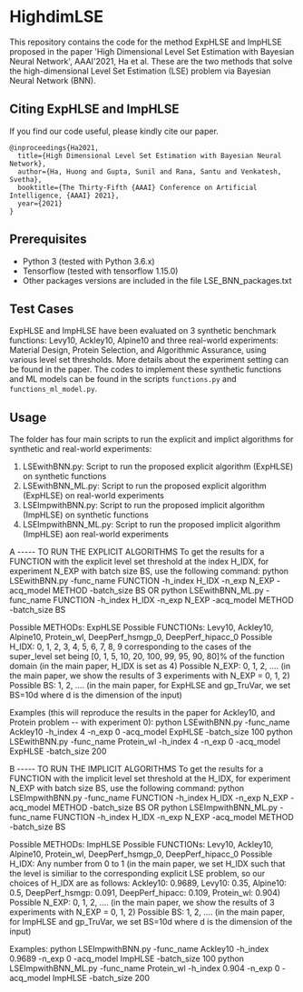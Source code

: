 # HighdimLSE

This repository contains the code for the method ExpHLSE and ImpHLSE proposed in the paper 'High Dimensional Level Set Estimation with Bayesian Neural Network', AAAI'2021, Ha et al. These are the two methods that solve the high-dimensional Level Set Estimation (LSE) problem via Bayesian Neural Network (BNN).

## Citing ExpHLSE and ImpHLSE
If you find our code useful, please kindly cite our paper. 

```
@inproceedings{Ha2021,
  title={High Dimensional Level Set Estimation with Bayesian Neural Network},
  author={Ha, Huong and Gupta, Sunil and Rana, Santu and Venkatesh, Svetha},
  booktitle={The Thirty-Fifth {AAAI} Conference on Artificial Intelligence, {AAAI} 2021},
  year={2021}
}
```

## Prerequisites

- Python 3 (tested with Python 3.6.x)
- Tensorflow (tested with tensorflow 1.15.0)
- Other packages versions are included in the file LSE_BNN_packages.txt

## Test Cases

ExpHLSE and ImpHLSE have been evaluated on 3 synthetic benchmark functions: Levy10, Ackley10, Alpine10 and three real-world experiments: Material Design, Protein Selection, and Algorithmic Assurance, using various level set thresholds. More details about the experiment setting can be found in the paper. The codes to implement these synthetic functions and ML models can be found in the scripts ```functions.py``` and ```functions_ml_model.py```.

## Usage
The folder has four main scripts to run the explicit and implict algorithms for synthetic and real-world experiments:
1) LSEwithBNN.py: Script to run the proposed explicit algorithm (ExpHLSE) on synthetic functions
2) LSEwithBNN_ML.py: Script to run the proposed explicit algorithm (ExpHLSE) on real-world experiments
3) LSEImpwithBNN.py: Script to run the proposed implicit algorithm (ImpHLSE) on synthetic functions
4) LSEImpwithBNN_ML.py: Script to run the proposed implicit algorithm (ImpHLSE) aon real-world experiments

A ----- TO RUN THE EXPLICIT ALGORITHMS
To get the results for a FUNCTION with the explicit level set threshold at the index H_IDX, for experiment N_EXP with batch size BS, use the following command:
python LSEwithBNN.py -func_name FUNCTION -h_index H_IDX -n_exp N_EXP -acq_model METHOD -batch_size BS
OR python LSEwithBNN_ML.py -func_name FUNCTION -h_index H_IDX -n_exp N_EXP -acq_model METHOD -batch_size BS

Possible METHODs: ExpHLSE
Possible FUNCTIONs: Levy10, Ackley10, Alpine10, Protein_wl, DeepPerf_hsmgp_0, DeepPerf_hipacc_0
Possible H_IDX: 0, 1, 2, 3, 4, 5, 6, 7, 8, 9 corresponding to the cases of the super_level set being [0, 1, 5, 10, 20, 100, 99, 95, 90, 80]% of the function domain (in the main paper, H_IDX is set as 4)
Possible N_EXP: 0, 1, 2, .... (in the main paper, we show the results of 3 experiments with N_EXP = 0, 1, 2)
Possible BS: 1, 2, .... (in the main paper, for ExpHLSE and gp_TruVar, we set BS=10d where d is the dimension of the input)

Examples (this will reproduce the results in the paper for Ackley10, and Protein problem -- with experiment 0):
python LSEwithBNN.py -func_name Ackley10 -h_index 4 -n_exp 0 -acq_model ExpHLSE -batch_size 100
python LSEwithBNN.py -func_name Protein_wl -h_index 4 -n_exp 0 -acq_model ExpHLSE -batch_size 200

B ----- TO RUN THE IMPLICIT ALGORITHMS
To get the results for a FUNCTION with the implicit level set threshold at the H_IDX, for experiment N_EXP with batch size BS, use the following command:
python LSEImpwithBNN.py -func_name FUNCTION -h_index H_IDX -n_exp N_EXP -acq_model METHOD -batch_size BS
OR python LSEImpwithBNN_ML.py -func_name FUNCTION -h_index H_IDX -n_exp N_EXP -acq_model METHOD -batch_size BS

Possible METHODs: ImpHLSE
Possible FUNCTIONs: Levy10, Ackley10, Alpine10, Protein_wl, DeepPerf_hsmgp_0, DeepPerf_hipacc_0
Possible H_IDX: Any number from 0 to 1 (in the main paper, we set H_IDX such that the level is similiar to the corresponding explicit LSE problem, so our choices of H_IDX are as follows: Ackley10: 0.9689, Levy10: 0.35, Alpine10: 0.5, DeepPerf_hsmgp: 0.091, DeepPerf_hipacc: 0.109, Protein_wl: 0.904)
Possible N_EXP: 0, 1, 2, .... (in the main paper, we show the results of 3 experiments with N_EXP = 0, 1, 2)
Possible BS: 1, 2, .... (in the main paper, for ImpHLSE and gp_TruVar, we set BS=10d where d is the dimension of the input)

Examples:
python LSEImpwithBNN.py -func_name Ackley10 -h_index 0.9689 -n_exp 0 -acq_model ImpHLSE -batch_size 100
python LSEImpwithBNN_ML.py -func_name Protein_wl -h_index 0.904 -n_exp 0 -acq_model ImpHLSE -batch_size 200



